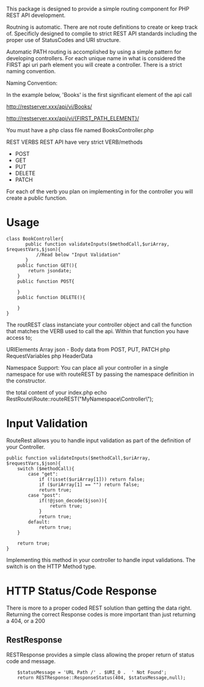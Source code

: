This package is designed to provide a simple routing component for PHP REST API development.

Routning is automatic. There are not route definitions to create or keep track of. Specificly
designed to complie to strict REST API standards including the proper use of StatusCodes and
URI structure.

Automatic PATH routing is accomplished by using a simple pattern for developing controllers.
For each unique name in what is considered the FIRST api uri parh element you will create a
controller. There is a strict naming convention.

Naming Convention:

In the example below, 'Books' is the first significant element of the api call

http://restserver.xxx/api/vi/Books/

http://restserver.xxx/api/vi/{FIRST_PATH_ELEMENT}/

You must have a php class file named BooksController.php

REST VERBS
REST API have very strict VERB/methods

- POST
- GET
- PUT
- DELETE
- PATCH

For each of the verb you plan on implementing in for the controller you will create a public function.

Usage
=====

	class BookController{
	       public function validateInputs($methodCall,$uriArray, $requestVars,$json){
	       	   //Read below "Input Validation"
	       }
		public function GET(){
			return jsondate;
		}
		public function POST{

		}
		public function DELETE(){

		}
	}

The routREST class instanciate your controller object and call the function that matches the VERB used to call the api.
Within that function you have access to;

URIElements Array
json - Body data from POST, PUT, PATCH
php RequestVariables
php HeaderData

Namespace Support:
You can place all your controller in a single namespace for use with routeREST by passing the namespace definition in the
constructor.

the total content of your index.php
	echo RestRoute\Route::routeREST("MyNamespace\\Controller\\");


Input Validation
================

RouteRest allows you to handle input validation as part of the definition of your Controller.

	public function validateInputs($methodCall,$uriArray, $requestVars,$json){
		switch ($methodCall){
			case "get":
				if (!isset($uriArray[1])) return false;
				if ($uriArray[1] == "") return false;
				return true;
			case "post":
				if(!@json_decode($json)){
					return true;
				}
				return true;
			default:
				return true;
		}
		
		return true;
	}

Implementing this method in your controller to handle input validations. The switch is on the HTTP Method type.

HTTP Status/Code Response
=========================
There is more to a proper coded REST solution than getting the data right. Returning the correct Response codes is more important than just returning a 404, or a 200

RestResponse
------------
RESTResponse provides a simple class allowinq the proper return of status code and message.

		$statusMessage = 'URL Path /' . $URI_0 .  ' Not Found';
		return RESTResponse::ResponseStatus(404, $statusMessage,null);
			
